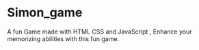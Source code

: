 # Simon_game
A fun Game made with HTML CSS and JavaScript , Enhance your memorizing abilities with this fun game.
